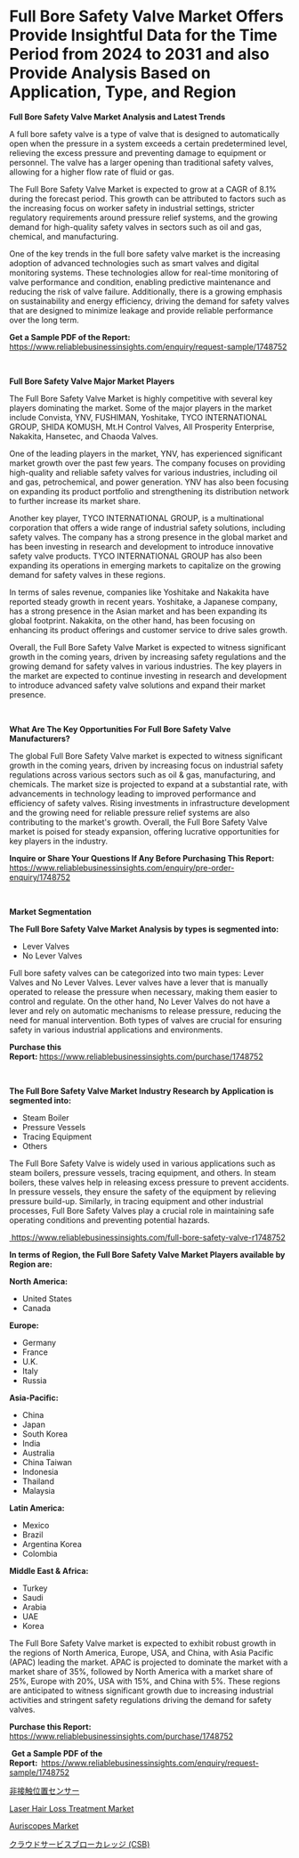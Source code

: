 <p><h1>Full Bore Safety Valve Market Offers Provide Insightful Data for the Time Period from 2024 to 2031 and also Provide Analysis Based on Application, Type, and Region</h1></p><p><strong>Full Bore Safety Valve Market Analysis and Latest Trends</strong></p>
<p><p>A full bore safety valve is a type of valve that is designed to automatically open when the pressure in a system exceeds a certain predetermined level, relieving the excess pressure and preventing damage to equipment or personnel. The valve has a larger opening than traditional safety valves, allowing for a higher flow rate of fluid or gas.</p><p>The Full Bore Safety Valve Market is expected to grow at a CAGR of 8.1% during the forecast period. This growth can be attributed to factors such as the increasing focus on worker safety in industrial settings, stricter regulatory requirements around pressure relief systems, and the growing demand for high-quality safety valves in sectors such as oil and gas, chemical, and manufacturing.</p><p>One of the key trends in the full bore safety valve market is the increasing adoption of advanced technologies such as smart valves and digital monitoring systems. These technologies allow for real-time monitoring of valve performance and condition, enabling predictive maintenance and reducing the risk of valve failure. Additionally, there is a growing emphasis on sustainability and energy efficiency, driving the demand for safety valves that are designed to minimize leakage and provide reliable performance over the long term.</p></p>
<p><strong>Get a Sample PDF of the Report:&nbsp;</strong> <a href="https://www.reliablebusinessinsights.com/enquiry/request-sample/1748752">https://www.reliablebusinessinsights.com/enquiry/request-sample/1748752</a></p>
<p>&nbsp;</p>
<p><strong>Full Bore Safety Valve Major Market Players</strong></p>
<p><p>The Full Bore Safety Valve Market is highly competitive with several key players dominating the market. Some of the major players in the market include Convista, YNV, FUSHIMAN, Yoshitake, TYCO INTERNATIONAL GROUP, SHIDA KOMUSH, Mt.H Control Valves, All Prosperity Enterprise, Nakakita, Hansetec, and Chaoda Valves.</p><p>One of the leading players in the market, YNV, has experienced significant market growth over the past few years. The company focuses on providing high-quality and reliable safety valves for various industries, including oil and gas, petrochemical, and power generation. YNV has also been focusing on expanding its product portfolio and strengthening its distribution network to further increase its market share.</p><p>Another key player, TYCO INTERNATIONAL GROUP, is a multinational corporation that offers a wide range of industrial safety solutions, including safety valves. The company has a strong presence in the global market and has been investing in research and development to introduce innovative safety valve products. TYCO INTERNATIONAL GROUP has also been expanding its operations in emerging markets to capitalize on the growing demand for safety valves in these regions.</p><p>In terms of sales revenue, companies like Yoshitake and Nakakita have reported steady growth in recent years. Yoshitake, a Japanese company, has a strong presence in the Asian market and has been expanding its global footprint. Nakakita, on the other hand, has been focusing on enhancing its product offerings and customer service to drive sales growth.</p><p>Overall, the Full Bore Safety Valve Market is expected to witness significant growth in the coming years, driven by increasing safety regulations and the growing demand for safety valves in various industries. The key players in the market are expected to continue investing in research and development to introduce advanced safety valve solutions and expand their market presence.</p></p>
<p>&nbsp;</p>
<p><strong>What Are The Key Opportunities For Full Bore Safety Valve Manufacturers?</strong></p>
<p><p>The global Full Bore Safety Valve market is expected to witness significant growth in the coming years, driven by increasing focus on industrial safety regulations across various sectors such as oil & gas, manufacturing, and chemicals. The market size is projected to expand at a substantial rate, with advancements in technology leading to improved performance and efficiency of safety valves. Rising investments in infrastructure development and the growing need for reliable pressure relief systems are also contributing to the market's growth. Overall, the Full Bore Safety Valve market is poised for steady expansion, offering lucrative opportunities for key players in the industry.</p></p>
<p><strong>Inquire or Share Your Questions If Any Before Purchasing This Report:</strong> <a href="https://www.reliablebusinessinsights.com/enquiry/pre-order-enquiry/1748752">https://www.reliablebusinessinsights.com/enquiry/pre-order-enquiry/1748752</a></p>
<p>&nbsp;</p>
<p><strong>Market Segmentation</strong></p>
<p><strong>The Full Bore Safety Valve Market Analysis by types is segmented into:</strong></p>
<p><ul><li>Lever Valves</li><li>No Lever Valves</li></ul></p>
<p><p>Full bore safety valves can be categorized into two main types: Lever Valves and No Lever Valves. Lever valves have a lever that is manually operated to release the pressure when necessary, making them easier to control and regulate. On the other hand, No Lever Valves do not have a lever and rely on automatic mechanisms to release pressure, reducing the need for manual intervention. Both types of valves are crucial for ensuring safety in various industrial applications and environments.</p></p>
<p><strong>Purchase this Report:&nbsp;</strong><a href="https://www.reliablebusinessinsights.com/purchase/1748752">https://www.reliablebusinessinsights.com/purchase/1748752</a></p>
<p>&nbsp;</p>
<p><strong>The Full Bore Safety Valve Market Industry Research by Application is segmented into:</strong></p>
<p><ul><li>Steam Boiler</li><li>Pressure Vessels</li><li>Tracing Equipment</li><li>Others</li></ul></p>
<p><p>The Full Bore Safety Valve is widely used in various applications such as steam boilers, pressure vessels, tracing equipment, and others. In steam boilers, these valves help in releasing excess pressure to prevent accidents. In pressure vessels, they ensure the safety of the equipment by relieving pressure build-up. Similarly, in tracing equipment and other industrial processes, Full Bore Safety Valves play a crucial role in maintaining safe operating conditions and preventing potential hazards.</p></p>
<p><a href="https://www.reliablebusinessinsights.com/full-bore-safety-valve-r1748752">&nbsp;https://www.reliablebusinessinsights.com/full-bore-safety-valve-r1748752</a></p>
<p><strong>In terms of Region, the Full Bore Safety Valve Market Players available by Region are:</strong></p>
<p>
    <p> <strong> North America: </strong>
        <ul>
            <li>United States</li>
            <li>Canada</li>
        </ul>
        </p> 
    <p> <strong> Europe: </strong>
        <ul>
            <li>Germany</li>
            <li>France</li>
            <li>U.K.</li>
            <li>Italy</li>
            <li>Russia</li>
        </ul>
        </p> 
    <p> <strong> Asia-Pacific: </strong>
        <ul>
            <li>China</li>
            <li>Japan</li>
            <li>South Korea</li>
            <li>India</li>
            <li>Australia</li>
            <li>China Taiwan</li>
            <li>Indonesia</li>
            <li>Thailand</li>
            <li>Malaysia</li>
        </ul>
        </p> 
    <p> <strong> Latin America: </strong>
        <ul>
            <li>Mexico</li>
            <li>Brazil</li>
            <li>Argentina Korea</li>
            <li>Colombia</li>
        </ul>
        </p> 
    <p> <strong> Middle East & Africa: </strong>
        <ul>
            <li>Turkey</li>
            <li>Saudi</li>
            <li>Arabia</li>
            <li>UAE</li>
            <li>Korea</li>
        </ul>
    </p>
    </p>
<p><p>The Full Bore Safety Valve market is expected to exhibit robust growth in the regions of North America, Europe, USA, and China, with Asia Pacific (APAC) leading the market. APAC is projected to dominate the market with a market share of 35%, followed by North America with a market share of 25%, Europe with 20%, USA with 15%, and China with 5%. These regions are anticipated to witness significant growth due to increasing industrial activities and stringent safety regulations driving the demand for safety valves.</p></p>
<p><strong>Purchase this Report: </strong><a href="https://www.reliablebusinessinsights.com/purchase/1748752">https://www.reliablebusinessinsights.com/purchase/1748752</a></p>
<p>&nbsp;<strong>Get a Sample PDF of the Report:&nbsp;&nbsp;</strong><a href="https://www.reliablebusinessinsights.com/enquiry/request-sample/1748752">https://www.reliablebusinessinsights.com/enquiry/request-sample/1748752</a></p>
<p><strong></strong></p>
<p><p><a href="https://github.com/EstaSprer20231/Market-Research-Report-List-2/blob/main/4788352173813.md">非接触位置センサー</a></p><p><a href="https://github.com/redneck06/Market-Research-Report-List-4/blob/main/laser-hair-loss-treatment-market.md">Laser Hair Loss Treatment Market</a></p><p><a href="https://github.com/peachesmcdowel1/Market-Research-Report-List-3/blob/main/auriscopes-market.md">Auriscopes Market</a></p><p><a href="https://github.com/klon646/Market-Research-Report-List-2/blob/main/4445796173814.md">クラウドサービスブローカレッジ (CSB)</a></p></p>